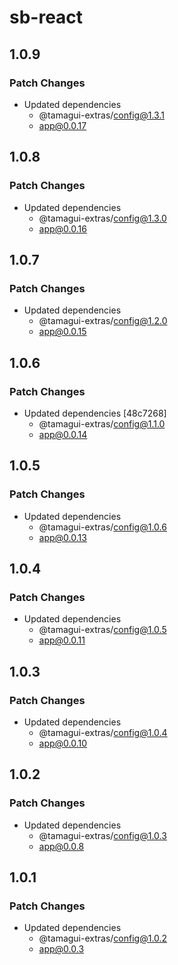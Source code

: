# sb-react

## 1.0.9

### Patch Changes

- Updated dependencies
  - @tamagui-extras/config@1.3.1
  - app@0.0.17

## 1.0.8

### Patch Changes

- Updated dependencies
  - @tamagui-extras/config@1.3.0
  - app@0.0.16

## 1.0.7

### Patch Changes

- Updated dependencies
  - @tamagui-extras/config@1.2.0
  - app@0.0.15

## 1.0.6

### Patch Changes

- Updated dependencies [48c7268]
  - @tamagui-extras/config@1.1.0
  - app@0.0.14

## 1.0.5

### Patch Changes

- Updated dependencies
  - @tamagui-extras/config@1.0.6
  - app@0.0.13

## 1.0.4

### Patch Changes

- Updated dependencies
  - @tamagui-extras/config@1.0.5
  - app@0.0.11

## 1.0.3

### Patch Changes

- Updated dependencies
  - @tamagui-extras/config@1.0.4
  - app@0.0.10

## 1.0.2

### Patch Changes

- Updated dependencies
  - @tamagui-extras/config@1.0.3
  - app@0.0.8

## 1.0.1

### Patch Changes

- Updated dependencies
  - @tamagui-extras/config@1.0.2
  - app@0.0.3
